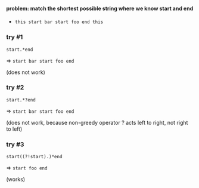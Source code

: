 #### problem: match the shortest possible string where we know start and end

- ```this start bar start foo end this```

### try #1
```start.*end```

=> ```start bar start foo end```

(does not work)


### try #2

```start.*?end```

=> ```start bar start foo end```

(does not work, because non-greedy operator ? acts left to right, not right to left)

### try #3

```start((?!start).)*end```

=> ```start foo end```

(works)